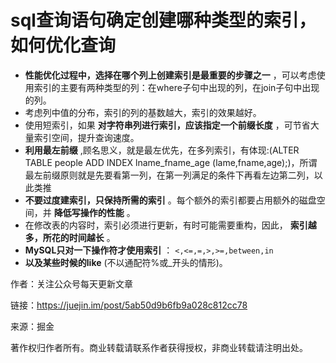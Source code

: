 # sql查询语句确定创建哪种类型的索引，如何优化查询

* **性能优化过程中，选择在哪个列上创建索引是最重要的步骤之一**
  ，可以考虑使用索引的主要有两种类型的列：在where子句中出现的列，在join子句中出现的列。
* 考虑列中值的分布，索引的列的基数越大，索引的效果越好。
* 使用短索引，如果
  **对字符串列进行索引，应该指定一个前缀长度**
  ，可节省大量索引空间，提升查询速度。
* **利用最左前缀**
  ,顾名思义，就是最左优先，在多列索引，有体现:\(ALTER TABLE people ADD INDEX lname\_fname\_age \(lame,fname,age\);\)，所谓最左前缀原则就是先要看第一列，在第一列满足的条件下再看左边第二列，以此类推
* **不要过度建索引，只保持所需的索引**
  。每个额外的索引都要占用额外的磁盘空间，并
  **降低写操作的性能**
  。
* 在修改表的内容时，索引必须进行更新，有时可能需要重构，因此，
  **索引越多，所花的时间越长**
  。
* **MySQL只对一下操作符才使用索引**  ： `<,<=,=,>,>=,between,in`
* **以及某些时候的like**
  \(不以通配符%或\_开头的情形\)。

  


作者：关注公众号每天更新文章

  


链接：https://juejin.im/post/5ab50d9b6fb9a028c812cc78

  


来源：掘金

  


著作权归作者所有。商业转载请联系作者获得授权，非商业转载请注明出处。

